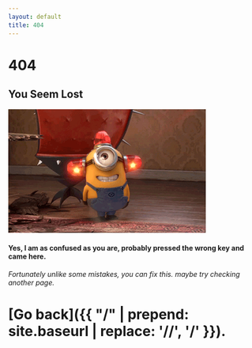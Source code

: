 ```yaml
---
layout: default
title: 404
---
```


# 404

## You Seem Lost

![MinionAlert](/assets/minionspito.gif)

#### Yes, I am as confused as you are, probably pressed the wrong key and came here. 

*Fortunately unlike some mistakes, you can fix this. maybe try checking another page.*

# [Go back]({{ "/" | prepend: site.baseurl | replace: '//', '/' }}).